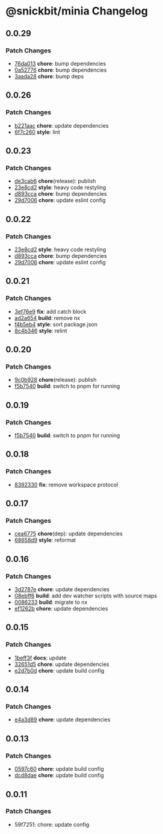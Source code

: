 # @snickbit/minia Changelog

## 0.0.29

### Patch Changes

- [76da013](https://github.com/snickbit/minia/commit/76da013) **chore**:  bump dependencies
- [0a52776](https://github.com/snickbit/minia/commit/0a52776) **chore**:  bump dependencies
- [3aada28](https://github.com/snickbit/minia/commit/3aada28) **chore**:  bump deps

## 0.0.26

### Patch Changes

- [b221aac](https://github.com/snickbit/minia/commit/b221aac) **chore**:  update dependencies
- [6f7c260](https://github.com/snickbit/minia/commit/6f7c260) **style**:  lint

## 0.0.23

### Patch Changes

- [de3cab6](https://github.com/snickbit/minia/commit/de3cab6) **chore**(release):  publish
- [23e8cd2](https://github.com/snickbit/minia/commit/23e8cd2) **style**:  heavy code restyling
- [d893cca](https://github.com/snickbit/minia/commit/d893cca) **chore**:  bump dependencies
- [29d7006](https://github.com/snickbit/minia/commit/29d7006) **chore**:  update eslint config

## 0.0.22

### Patch Changes

- [23e8cd2](https://github.com/snickbit/minia/commit/23e8cd2) **style**:  heavy code restyling
- [d893cca](https://github.com/snickbit/minia/commit/d893cca) **chore**:  bump dependencies
- [29d7006](https://github.com/snickbit/minia/commit/29d7006) **chore**:  update eslint config

## 0.0.21

### Patch Changes

- [3ef76e9](https://github.com/snickbit/minia/commit/3ef76e9) **fix**:  add catch block
- [ad2a654](https://github.com/snickbit/minia/commit/ad2a654) **build**:  remove nx
- [f4b5eb4](https://github.com/snickbit/minia/commit/f4b5eb4) **style**:  sort package.json
- [8c4b346](https://github.com/snickbit/minia/commit/8c4b346) **style**:  relint

## 0.0.20

### Patch Changes

- [9c0b928](https://github.com/snickbit/minia/commit/9c0b928) **chore**(release):  publish
- [f5b7540](https://github.com/snickbit/minia/commit/f5b7540) **build**:  switch to pnpm for running

## 0.0.19

### Patch Changes

- [f5b7540](https://github.com/snickbit/minia/commit/f5b7540) **build**:  switch to pnpm for running

## 0.0.18

### Patch Changes

- [8392330](https://github.com/snickbit/minia/commit/8392330) **fix**:  remove workspace protocol

## 0.0.17

### Patch Changes

- [cea6775](https://github.com/snickbit/minia/commit/cea6775) **chore**(dep):  update dependencies
- [68658d9](https://github.com/snickbit/minia/commit/68658d9) **style**:  reformat

## 0.0.16

### Patch Changes

- [3d2787e](https://github.com/snickbit/minia/commit/3d2787e) **chore**:  update dependencies
- [08ebff6](https://github.com/snickbit/minia/commit/08ebff6) **build**:  add dev watcher scripts with source maps
- [0086233](https://github.com/snickbit/minia/commit/0086233) **build**:  migrate to nx
- [ef1262b](https://github.com/snickbit/minia/commit/ef1262b) **chore**:  update dependencies

## 0.0.15

### Patch Changes

- [1beff3f](https://github.com/snickbit/minia/commit/1beff3f) **docs**:  update
- [32651d5](https://github.com/snickbit/minia/commit/32651d5) **chore**:  update dependencies
- [e2d7b0d](https://github.com/snickbit/minia/commit/e2d7b0d) **chore**:  update build config

## 0.0.14

### Patch Changes

- [e4a3d89](https://github.com/snickbit/minia/commit/e4a3d89) **chore**:  update dependencies

## 0.0.13

### Patch Changes

- [0597c60](https://github.com/snickbit/minia/commit/0597c60) **chore**:  update build config
- [dcd8dae](https://github.com/snickbit/minia/commit/dcd8dae) **chore**:  update build config

## 0.0.11

### Patch Changes

- 59f7251: chore: update config
